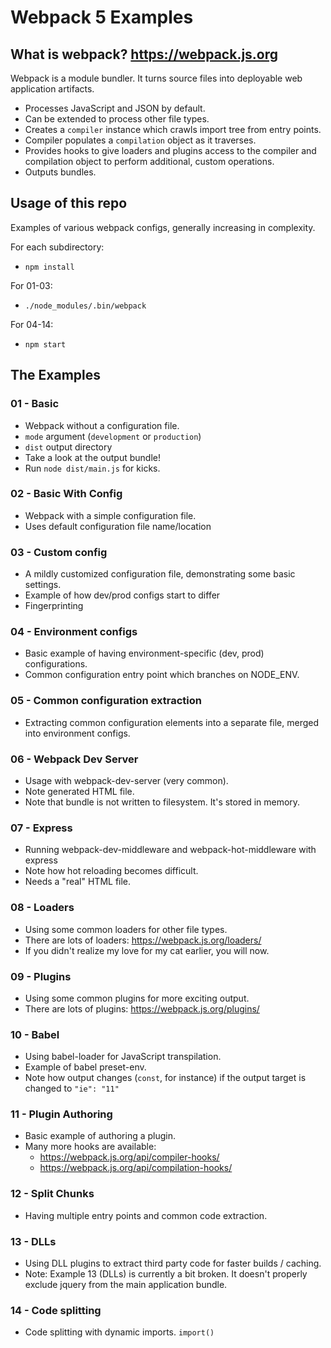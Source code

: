 # Webpack 5 Examples

## What is webpack? https://webpack.js.org

Webpack is a module bundler.  It turns source files into deployable web application artifacts.

- Processes JavaScript and JSON by default.
- Can be extended to process other file types.
- Creates a `compiler` instance which crawls import tree from entry points.
- Compiler populates a `compilation` object as it traverses.
- Provides hooks to give loaders and plugins access to the compiler and compilation object to perform additional, custom operations.
- Outputs bundles.

## Usage of this repo

Examples of various webpack configs, generally increasing in complexity.

For each subdirectory:

- `npm install`

For 01-03:

- `./node_modules/.bin/webpack`

For 04-14: 

- `npm start`

## The Examples

### 01 - Basic

- Webpack without a configuration file.
- `mode` argument (`development` or `production`)
- `dist` output directory
- Take a look at the output bundle!
- Run `node dist/main.js` for kicks.

### 02 - Basic With Config

- Webpack with a simple configuration file.
- Uses default configuration file name/location

### 03 - Custom config

- A mildly customized configuration file, demonstrating some basic settings.
- Example of how dev/prod configs start to differ
- Fingerprinting

### 04 - Environment configs

- Basic example of having environment-specific (dev, prod) configurations.
- Common configuration entry point which branches on NODE_ENV.

### 05 - Common configuration extraction

- Extracting common configuration elements into a separate file, merged into environment configs.

### 06 - Webpack Dev Server

- Usage with webpack-dev-server (very common).
- Note generated HTML file.
- Note that bundle is not written to filesystem.  It's stored in memory.

### 07 - Express

- Running webpack-dev-middleware and webpack-hot-middleware with express
- Note how hot reloading becomes difficult.
- Needs a "real" HTML file.

### 08 - Loaders 

- Using some common loaders for other file types.
- There are lots of loaders: https://webpack.js.org/loaders/
- If you didn't realize my love for my cat earlier, you will now.

### 09 - Plugins

- Using some common plugins for more exciting output.
- There are lots of plugins: https://webpack.js.org/plugins/

### 10 - Babel

- Using babel-loader for JavaScript transpilation.
- Example of babel preset-env.  
- Note how output changes (`const`, for instance) if the output target is changed to `"ie": "11"`

### 11 - Plugin Authoring

- Basic example of authoring a plugin.
- Many more hooks are available: 
  - https://webpack.js.org/api/compiler-hooks/
  - https://webpack.js.org/api/compilation-hooks/

### 12 - Split Chunks

- Having multiple entry points and common code extraction.

### 13 - DLLs

- Using DLL plugins to extract third party code for faster builds / caching.
- Note: Example 13 (DLLs) is currently a bit broken.  It doesn't properly exclude jquery from the main application bundle. 

### 14 - Code splitting

- Code splitting with dynamic imports. `import()`


